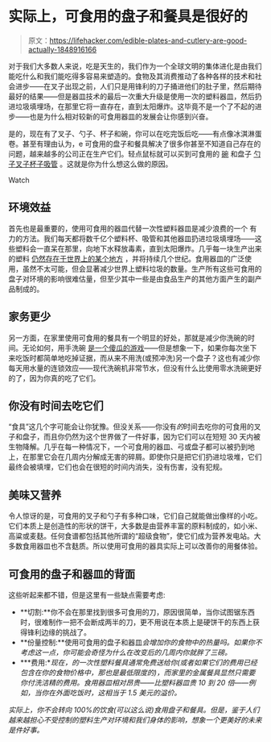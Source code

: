 # 实际上，可食用的盘子和餐具是很好的

> 原文：<https://lifehacker.com/edible-plates-and-cutlery-are-good-actually-1848916166>

对于我们大多数人来说，吃是天生的，我们作为一个全球文明的集体进化是由我们能吃什么和我们能吃得多容易来塑造的。食物及其消费推动了各种各样的技术和社会进步——在叉子出现之前，人们只是用锋利的刀子捅进他们的肚子里，然后期待最好的结果——但是器皿技术的最后一次重大升级是使用一次的塑料器皿，然后扔进垃圾填埋场，在那里它将一直存在，直到太阳爆炸。这毕竟不是一个了不起的进步——也是为什么相对较新的可食用器皿的发展会让你感到兴奋。

是的，现在有了叉子、勺子、杯子和碗，你可以在吃完饭后吃——有点像冰淇淋蛋卷。甚至有理由认为，e 可食用的盘子和餐具解决了很多你甚至不知道自己存在的问题，越来越多的公司正在生产它们。轻点鼠标就可以买到可食用的 [碗](http://biotrem.pl/en/) 和盘子 [勺子](https://incredibleeats.com/)[叉子](https://twentyfiftyfork.com/)[杯子](https://cupffee.me/)[吸管](https://wearesorbos.com/?lang=en) 。这就是你为什么想这么做的原因。

Watch

## 环境效益

首先也是最重要的，使用可食用的器皿代替一次性塑料器皿是减少浪费的一个 有力的方法。我们每天都将数千亿个塑料杯、吸管和其他器皿扔进垃圾填埋场——这些塑料会一直呆在那里，向地下水释放毒素，直到太阳爆炸。几乎每一块生产出来的塑料 [仍然存在于世界上的某个地方](https://www.greenpeace.org/international/story/7281/every-single-piece-of-plastic-ever-made-still-exists-heres-the-story/) ，并将持续几个世纪。食用器皿的广泛使用，虽然不太可能，但会显著减少世界上塑料垃圾的数量。生产所有这些可食用的盘子对环境的影响很难估量，但至少其中一些是由食品生产的其他方面产生的副产品制成的。

## 家务更少

另一方面，在家里使用可食用的餐具有一个明显的好处，那就是减少你洗碗的时间。无论如何，用手洗碗 [是一个傻瓜的游戏](https://www.mentalfloss.com/article/564289/handwashing-your-dishes-wastes-time-energy-and-water)——但是想象一下，如果你每次坐下来吃饭时都简单地吃掉证据，而从来不用洗(或预冲洗)另一个盘子？这也有减少你每天用水量的连锁效应——现代洗碗机非常节水，但没有什么比使用零水洗碗更好的了，因为你真的吃了它们。

## 你没有时间去吃它们

“食具”这几个字可能会让你犹豫。但没关系——你没有*的*时间去吃你的可食用的叉子和盘子，而且你仍然为这个世界做了一件好事，因为它们可以在短短 30 天内被生物降解。几乎在每一种情况下，一个可食用的器皿、弓或盘子都可以被扔到地上，在那里它会在几周内分解成无害的碎屑。即使你只是把它们扔进垃圾堆，它们最终会被填埋，它们也会在很短的时间内消失，没有伤害，没有犯规。

## 美味又营养

令人惊讶的是，可食用的叉子和勺子有多种口味，它们自己就能做出像样的小吃。它们本质上是创造性的形状的饼干，大多数是由营养丰富的原料制成的，如小米、高粱或麦麸。任何食谱都包括其他所谓的“超级食物”，使它们成为营养发电站。大多数食用器皿也不含麸质。所以使用可食用的器具实际上可以改善你的用餐体验。

## 可食用的盘子和器皿的背面

这些听起来都不错，但是这里有一些缺点需要考虑:

*   **切割:**你不会在那里找到很多可食用的刀，原因很简单，当你试图锯东西时，很难制作一把不会断成两半的刀，更不用说在本质上是硬饼干的东西上获得锋利边缘的挑战了。
*   **份量控制:**使用可食用的盘子和器皿*会增加你的食物中的热量吗。如果你不考虑这一点，你可能会奇怪为什么在改变后的几周内你就胖了三磅。*
*   ***费用:**现在，的一次性塑料餐具通常免费送给你(或者如果它们的费用已经包含在你的食物价格中，那也是最低限度的)，而家里的金属餐具显然只需要你付洗洁精的费用。食用器皿相对昂贵——比塑料器皿贵 10 到 20 倍——例如，当你在外面吃饭时，这相当于 1.5 美元的溢价。*

*实际上，你不会转向 100%的饮食(可以这么说)食用盘子和餐具。但是，鉴于人们越来越担心不受控制的塑料生产对环境和我们身体的影响，想象一个更美好的未来是件好事。*